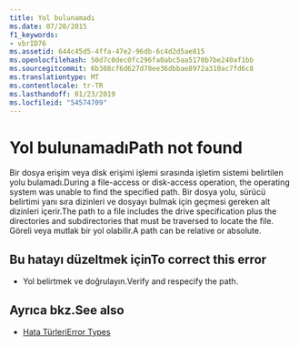 ```yaml
---
title: Yol bulunamadı
ms.date: 07/20/2015
f1_keywords:
- vbrID76
ms.assetid: 644c45d5-4ffa-47e2-96db-6c4d2d5ae815
ms.openlocfilehash: 50d7c0dec0fc296fa0abc5aa5170b7be240af1bb
ms.sourcegitcommit: 6b308cf6d627d78ee36dbbae8972a310ac7fd6c8
ms.translationtype: MT
ms.contentlocale: tr-TR
ms.lasthandoff: 01/23/2019
ms.locfileid: "54574709"
---
```

# <a name="path-not-found"></a><span data-ttu-id="d0034-102">Yol bulunamadı</span><span class="sxs-lookup"><span data-stu-id="d0034-102">Path not found</span></span>
<span data-ttu-id="d0034-103">Bir dosya erişim veya disk erişimi işlemi sırasında işletim sistemi belirtilen yolu bulamadı.</span><span class="sxs-lookup"><span data-stu-id="d0034-103">During a file-access or disk-access operation, the operating system was unable to find the specified path.</span></span> <span data-ttu-id="d0034-104">Bir dosya yolu, sürücü belirtimi yanı sıra dizinleri ve dosyayı bulmak için geçmesi gereken alt dizinleri içerir.</span><span class="sxs-lookup"><span data-stu-id="d0034-104">The path to a file includes the drive specification plus the directories and subdirectories that must be traversed to locate the file.</span></span> <span data-ttu-id="d0034-105">Göreli veya mutlak bir yol olabilir.</span><span class="sxs-lookup"><span data-stu-id="d0034-105">A path can be relative or absolute.</span></span>  
  
## <a name="to-correct-this-error"></a><span data-ttu-id="d0034-106">Bu hatayı düzeltmek için</span><span class="sxs-lookup"><span data-stu-id="d0034-106">To correct this error</span></span>  
  
-   <span data-ttu-id="d0034-107">Yol belirtmek ve doğrulayın.</span><span class="sxs-lookup"><span data-stu-id="d0034-107">Verify and respecify the path.</span></span>  
  
## <a name="see-also"></a><span data-ttu-id="d0034-108">Ayrıca bkz.</span><span class="sxs-lookup"><span data-stu-id="d0034-108">See also</span></span>
- [<span data-ttu-id="d0034-109">Hata Türleri</span><span class="sxs-lookup"><span data-stu-id="d0034-109">Error Types</span></span>](../../../visual-basic/programming-guide/language-features/error-types.md)

